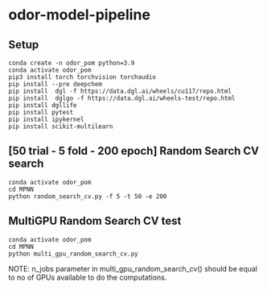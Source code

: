 # odor-model-pipeline

## Setup
```
conda create -n odor_pom python=3.9
conda activate odor_pom
pip3 install torch torchvision torchaudio
pip install --pre deepchem
pip install  dgl -f https://data.dgl.ai/wheels/cu117/repo.html
pip install  dglgo -f https://data.dgl.ai/wheels-test/repo.html
pip install dgllife
pip install pytest
pip install ipykernel
pip install scikit-multilearn
```

## [50 trial - 5 fold - 200 epoch] Random Search CV search
```
conda activate odor_pom
cd MPNN
python random_search_cv.py -f 5 -t 50 -e 200
```

## MultiGPU Random Search CV test
```
conda activate odor_pom
cd MPNN
python multi_gpu_random_search_cv.py
```
NOTE: n_jobs parameter in multi_gpu_random_search_cv() should be equal to no of GPUs available to do the computations.